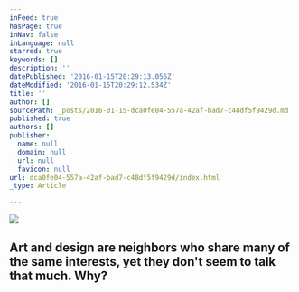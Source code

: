 ```yaml
---
inFeed: true
hasPage: true
inNav: false
inLanguage: null
starred: true
keywords: []
description: ''
datePublished: '2016-01-15T20:29:13.056Z'
dateModified: '2016-01-15T20:29:12.534Z'
title: ''
author: []
sourcePath: _posts/2016-01-15-dca0fe04-557a-42af-bad7-c48df5f9429d.md
published: true
authors: []
publisher:
  name: null
  domain: null
  url: null
  favicon: null
url: dca0fe04-557a-42af-bad7-c48df5f9429d/index.html
_type: Article

---
```

![](https://the-grid-user-content.s3-us-west-2.amazonaws.com/21f4367f-c422-491e-bf6d-27344914d92e.jpg)

## Art and design are neighbors who share many of the same interests, yet they don't seem to talk that much. Why?